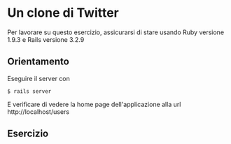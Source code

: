 
# Un clone di Twitter

Per lavorare su questo esercizio, assicurarsi di stare usando Ruby versione 1.9.3 e Rails versione 3.2.9

## Orientamento

Eseguire il server con 

    $ rails server
    
E verificare di vedere la home page dell'applicazione alla url http://localhost/users


## Esercizio

